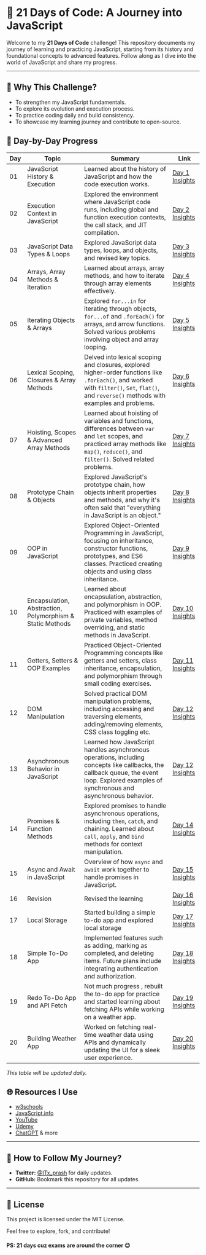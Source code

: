 # 🌟 **21 Days of Code: A Journey into JavaScript**

Welcome to my **21 Days of Code** challenge! This repository documents my journey of learning and practicing JavaScript, starting from its history and foundational concepts to advanced features. Follow along as I dive into the world of JavaScript and share my progress.

---

## 🚀 **Why This Challenge?**

- To strengthen my JavaScript fundamentals.
- To explore its evolution and execution process.
- To practice coding daily and build consistency.
- To showcase my learning journey and contribute to open-source.

## 📅 **Day-by-Day Progress**

| Day | Topic                                                     | Summary                                                                                                                                                                                       | Link                         |
| --- | --------------------------------------------------------- | --------------------------------------------------------------------------------------------------------------------------------------------------------------------------------------------- | ---------------------------- |
| 01  | JavaScript History & Execution                            | Learned about the history of JavaScript and how the code execution works.                                                                                                                     | [Day 1 Insights](./Day-01/)  |
| 02  | Execution Context in JavaScript                           | Explored the environment where JavaScript code runs, including global and function execution contexts, the call stack, and JIT compilation.                                                   | [Day 2 Insights](./Day-02/)  |
| 03  | JavaScript Data Types & Loops                             | Explored JavaScript data types, loops, and objects, and revised key topics.                                                                                                                   | [Day 3 Insights](./Day-03/)  |
| 04  | Arrays, Array Methods & Iteration                         | Learned about arrays, array methods, and how to iterate through array elements effectively.                                                                                                   | [Day 4 Insights](./Day-04/)  |
| 05  | Iterating Objects & Arrays                                | Explored `for...in` for iterating through objects, `for...of` and `.forEach()` for arrays, and arrow functions. Solved various problems involving object and array looping.                   | [Day 5 Insights](./Day-05/)  |
| 06  | Lexical Scoping, Closures & Array Methods                 | Delved into lexical scoping and closures, explored higher-order functions like `.forEach()`, and worked with `filter()`, `Set`, `flat()`, and `reverse()` methods with examples and problems. | [Day 6 Insights](./Day-06/)  |
| 07  | Hoisting, Scopes & Advanced Array Methods                 | Learned about hoisting of variables and functions, differences between `var` and `let` scopes, and practiced array methods like `map()`, `reduce()`, and `filter()`. Solved related problems. | [Day 7 Insights](./Day-07/)  |
| 08  | Prototype Chain & Objects                                 | Explored JavaScript's prototype chain, how objects inherit properties and methods, and why it's often said that "everything in JavaScript is an object."                                      | [Day 8 Insights](./Day-08/)  |
| 09  | OOP in JavaScript                                         | Explored Object-Oriented Programming in JavaScript, focusing on inheritance, constructor functions, prototypes, and ES6 classes. Practiced creating objects and using class inheritance.      | [Day 9 Insights](./Day-09/)  |
| 10  | Encapsulation, Abstraction, Polymorphism & Static Methods | Learned about encapsulation, abstraction, and polymorphism in OOP. Practiced with examples of private variables, method overriding, and static methods in JavaScript.                         | [Day 10 Insights](./Day-10/) |
| 11  | Getters, Setters & OOP Examples                           | Practiced Object-Oriented Programming concepts like getters and setters, class inheritance, encapsulation, and polymorphism through small coding exercises.                                   | [Day 11 Insights](./Day-11/) |
| 12  | DOM Manipulation                                          | Solved practical DOM manipulation problems, including accessing and traversing elements, adding/removing elements, CSS class toggling etc.                                                    | [Day 12 Insights](./Day-12/) |
| 13  | Asynchronous Behavior in JavaScript                       | Learned how JavaScript handles asynchronous operations, including concepts like callbacks, the callback queue, the event loop. Explored examples of synchronous and asynchronous behavior.    | [Day 12 Insights](./Day-13/) |
| 14  | Promises & Function Methods                               | Explored promises to handle asynchronous operations, including `then`, `catch`, and chaining. Learned about `call`, `apply`, and `bind` methods for context manipulation.                     | [Day 14 Insights](./Day-14/) |
| 15  | Async and Await in JavaScript                             | Overview of how `async` and `await` work together to handle promises in JavaScript.                                                                                                           | [Day 15 Insights](./Day-15/) |
| 16  | Revision                                                  | Revised the learning                                                                                                                                                                          | [Day 16 Insights](./Day-16/) |
| 17  | Local Storage                                             | Started building a simple to-do app and explored local storage                                                                                                                                | [Day 17 Insights](./Day-17/) |
| 18  | Simple To-Do App                                          | Implemented features such as adding, marking as completed, and deleting items. Future plans include integrating authentication and authorization.                                             | [Day 18 Insights](./Day-18/) |
| 19  | Redo To-Do App and API Fetch                              | Not much progress , rebuilt the to-do app for practice and started learning about fetching APIs while working on a weather app.                                       | [Day 19 Insights](./Day-19/) |
| 20  | Building Weather App                                     | Worked on fetching real-time weather data using APIs and dynamically updating the UI for a sleek user experience.                                                 | [Day 20 Insights](./Day-20/) |

_This table will be updated daily._


## 🌐 **Resources I Use**

- [w3schools](https://www.w3schools.com/js/)
- [JavaScript.info](https://javascript.info/)
- [YouTube](https://www.youtube.com/)
- [Udemy](https://www.udemy.com/)
- [ChatGPT](https://chatgpt.com/) & more

---

## 🔗 **How to Follow My Journey?**

- **Twitter:** [@ITx_prash](https://twitter.com/ITx_prash) for daily updates.
- **GitHub:** Bookmark this repository for all updates.

---

## 📝 **License**

This project is licensed under the MIT License.

Feel free to explore, fork, and contribute!

#### **PS: 21 days cuz exams are around the corner 😉**
